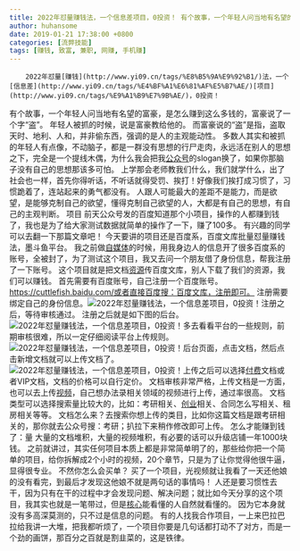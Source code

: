 ```yaml
---
title: 2022年怼量赚钱法，一个信息差项目，0投资！ 有个故事，一个年轻人问当地有名望的富豪，是怎么赚到这么多钱的，富豪说了一个字“盗”。 年轻人被抓的时候，说是富豪教给他的。 而富豪说的“盗”是指，盗取天时、地利、人和，并非偷东西，强调的是人的主观能动性。 多数人其实和被抓的年轻人有点像，不动脑子，都是一群没有思想的行尸走肉，永远活在别人的思想之下，完全是一个提线木偶，为什么我会把我公众号的slogan换了，如果你那脑子没有自己的思想那该多可怕。 上学那会老师教我们什么，我们就学什么，出了社会也一样，首先你得听话，不听话就得受罚、挨打！好像我们挨打成习惯了，习惯跪着了，连站起来的勇气都没有。 人跟人可能最大的差距不是能力，而是欲望，是能够克制自己的欲望，懂得克制自己欲望的人，大都是有自己的思想，有自己的主观判断。 项目 前天公众号发的百度知道那个小项目，操作的人都赚到钱了，我也是为了给大家测试数据就简单的操作了一下，赚了100多。 有兴趣的同学可以去翻一下那篇文章吧！ 今天要讲的项目还是百度系，百度文库批量怼量赚钱法，墨斗鱼平台。 我之前做自媒体的时候，用我身边人的信息开了很多百度系的账号，全被封了，为了测试这个项目，我又去问一个朋友借了身份信息，帮我注册了一下账号。 这个项目就是把文档资源传百度文库，别人下载了我们的资源，我们可以赚钱。 首先需要有百度账号，自己注册一个百度账号。 https://cuttlefish.baidu.com/或者直接百度搜：百度文库，注册即可。 注册需要绑定自己的身份信息。注册之后，等待审核通过。 注册之后就是如下图的后台。多去看看平台的一些规则，前期审核很难，所以一定仔细阅读平台上传规则。后台页面，点击文档，然后点击新增文档就可以上传文档了。上传之后可以选择付费文档或者VIP文档，文档的价格可以自行定价。 文档审核非常严格，上传文档是一方面，也可以去上传视频，自己想办法录相关领域的视频进行上传，通过率很高。 文档类型可以选择搜索量比较大的，比如：考研相关、创业相关、合同怎么写相关、租房相关等等。 文档怎么来？去搜索你想上传的类目，比如你这篇文档是跟考研相关的，那你就去公众号搜：考研；扒拉下来稍作修改即可上传。 怎么才能赚到钱了：量 大量的文档堆积，大量的视频堆积，有必要的话可以升级店铺一年1000块钱。 之前就讲过，其实任何项目本质上都是非常简单明了的，那些给你把一个简单的项目，给你拆解成2个小时的视频，20个章节，只是为了让你觉得他很牛逼，显得很专业。 不然你怎么会买单？ 买了一个项目，光视频就让我看了一天还他娘的没有看完，到最后才发现这他娘不就是两句话的事情吗！ 人还是要习惯性去干，因为只有在干的过程中才会发现问题、解决问题；就比如今天分享的这个项目，我其实也就是一笔带过，但是核心能看懂的人自然就看懂的。 因为它本身就没有多高深莫测的，只不过是信息的问题。 有的人找我合作项目，一上来巴拉巴拉给我讲一大堆，把我都听烦了，一个项目你要是几句话都打动不了对方，而是一个劲的画饼，那百分之百就是割韭菜的，这是铁律。
author: huhansome
date: 2019-01-21 17:38:00 +0800
categories: [流弊技能]
tags: [赚钱, 致富, 兼职, 网赚, 手机赚]
---
```



        2022年怼量[赚钱](http://www.yi09.cn/tags/%E8%B5%9A%E9%92%B1/)法，一个[信息差](http://www.yi09.cn/tags/%E4%BF%A1%E6%81%AF%E5%B7%AE/)[项目](http://www.yi09.cn/tags/%E9%A1%B9%E7%9B%AE/)，0投资！
有个故事，一个年轻人问当地有名望的富豪，是怎么赚到这么多钱的，富豪说了一个字“盗”。 年轻人被抓的时候，说是富豪教给他的。
而富豪说的“盗”是指，盗取天时、地利、人和，并非偷东西，强调的是人的主观能动性。
多数人其实和被抓的年轻人有点像，不动脑子，都是一群没有思想的行尸走肉，永远活在别人的思想之下，完全是一个提线木偶，为什么我会把我[公众号](http://www.yi09.cn/tags/%E5%85%AC%E4%BC%97%E5%8F%B7/)的slogan换了，如果你那脑子没有自己的思想那该多可怕。
上学那会老师教我们什么，我们就学什么，出了社会也一样，首先你得听话，不听话就得受罚、挨打！好像我们挨打成习惯了，习惯跪着了，连站起来的勇气都没有。
人跟人可能最大的差距不是能力，而是欲望，是能够克制自己的欲望，懂得克制自己欲望的人，大都是有自己的思想，有自己的主观判断。 项目
前天公众号发的百度知道那个小项目，操作的人都赚到钱了，我也是为了给大家测试数据就简单的操作了一下，赚了100多。 有兴趣的同学可以去翻一下那篇文章吧！
今天要讲的项目还是百度系，百度文库批量怼量赚钱法，墨斗鱼平台。
我之前做[自媒体](http://www.yi09.cn/tags/%E8%87%AA%E5%AA%92%E4%BD%93/)的时候，用我身边人的信息开了很多百度系的账号，全被封了，为了测试这个项目，我又去问一个朋友借了身份信息，帮我注册了一下账号。
这个项目就是把文档[资源](http://www.yi09.cn/tags/%E8%B5%84%E6%BA%90/)传百度文库，别人下载了我们的资源，我们可以赚钱。
首先需要有百度账号，自己注册一个百度账号。 https://cuttlefish.baidu.com/或者直接百度搜：百度文库，注册即可。
注册需要绑定自己的身份信息。![2022年怼量赚钱法，一个信息差项目，0投资！
](http://www.yi09.cn/zb_users/upload/2022/01/20220105201349164138482998093.jpeg)注册之后，等待审核通过。
注册之后就是如下图的后台。![2022年怼量赚钱法，一个信息差项目，0投资！
](http://www.yi09.cn/zb_users/upload/2022/01/20220105201350164138483041765.jpeg)多去看看平台的一些规则，前期审核很难，所以一定仔细阅读平台上传规则。![2022年怼量赚钱法，一个信息差项目，0投资！
](http://www.yi09.cn/zb_users/upload/2022/01/20220105201352164138483277610.jpeg)后台页面，点击文档，然后点击新增文档就可以上传文档了。![2022年怼量赚钱法，一个信息差项目，0投资！
](http://www.yi09.cn/zb_users/upload/2022/01/20220105201354164138483486031.jpeg)上传之后可以选择[付费](http://www.yi09.cn/tags/fufei/)文档或者VIP文档，文档的价格可以自行定价。
文档审核非常严格，上传文档是一方面，也可以去上传[视频](http://www.yi09.cn/tags/shipin/)，自己想办法录相关领域的视频进行上传，通过率很高。
文档类型可以选择搜索量比较大的，比如：考研相关、[创业](http://www.yi09.cn/tags/%E5%88%9B%E4%B8%9A/)相关、合同怎么写相关、租房相关等等。
文档怎么来？去搜索你想上传的类目，比如你这篇文档是跟考研相关的，那你就去公众号搜：考研；扒拉下来稍作修改即可上传。 怎么才能赚到钱了：量
大量的文档堆积，大量的视频堆积，有必要的话可以升级店铺一年1000块钱。
之前就讲过，其实任何项目本质上都是非常简单明了的，那些给你把一个简单的项目，给你拆解成2个小时的视频，20个章节，只是为了让你觉得他很牛逼，显得很专业。
不然你怎么会买单？ 买了一个项目，光视频就让我看了一天还他娘的没有看完，到最后才发现这他娘不就是两句话的事情吗！
人还是要习惯性去干，因为只有在干的过程中才会发现问题、解决问题；就比如今天分享的这个项目，我其实也就是一笔带过，但是[核心](http://www.yi09.cn/tags/hexin/)能看懂的人自然就看懂的。
因为它本身就没有多高深莫测的，只不过是信息的问题。
有的人找我合作项目，一上来巴拉巴拉给我讲一大堆，把我都听烦了，一个项目你要是几句话都打动不了对方，而是一个劲的画饼，那百分之百就是割韭菜的，这是铁律。

